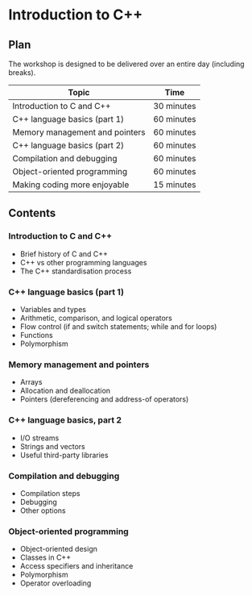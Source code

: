 # Introduction to C++

## Plan

The workshop is designed to be delivered over an entire day (including breaks).

| Topic                          | Time       |
| ------------------------------ | ---------- |
| Introduction to C and C++      | 30 minutes |
| C++ language basics (part 1)   | 60 minutes |
| Memory management and pointers | 60 minutes |
| C++ language basics (part 2)   | 60 minutes |
| Compilation and debugging      | 60 minutes |
| Object-oriented programming    | 60 minutes |
| Making coding more enjoyable   | 15 minutes |

## Contents

### Introduction to C and C++
* Brief history of C and C++
* C++ vs other programming languages
* The C++ standardisation process

### C++ language basics (part 1)
* Variables and types
* Arithmetic, comparison, and logical operators
* Flow control (if and switch statements; while and for loops)
* Functions
* Polymorphism

### Memory management and pointers
* Arrays
* Allocation and deallocation
* Pointers (dereferencing and address-of operators)

### C++ language basics, part 2
* I/O streams
* Strings and vectors
* Useful third-party libraries

### Compilation and debugging
* Compilation steps
* Debugging
* Other options

### Object-oriented programming
* Object-oriented design
* Classes in C++
* Access specifiers and inheritance
* Polymorphism
* Operator overloading

